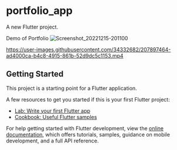 # portfolio_app

A new Flutter project.

Demo of Portfolio 
![Screenshot_20221215-201100](https://user-images.githubusercontent.com/34332682/207896603-82ba30c5-32cc-4f4a-8056-6f9ea023077b.jpg)



https://user-images.githubusercontent.com/34332682/207897464-ad4000ca-b4c8-4915-861b-52d9dc5c1153.mp4





## Getting Started

This project is a starting point for a Flutter application.

A few resources to get you started if this is your first Flutter project:

- [Lab: Write your first Flutter app](https://docs.flutter.dev/get-started/codelab)
- [Cookbook: Useful Flutter samples](https://docs.flutter.dev/cookbook)

For help getting started with Flutter development, view the
[online documentation](https://docs.flutter.dev/), which offers tutorials,
samples, guidance on mobile development, and a full API reference.
